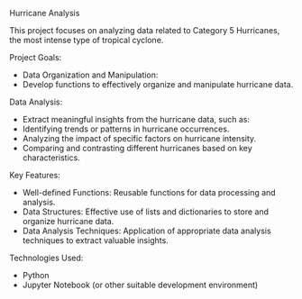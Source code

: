Hurricane Analysis

This project focuses on analyzing data related to Category 5 Hurricanes, the most intense type of tropical cyclone.

Project Goals:
- Data Organization and Manipulation:
- Develop functions to effectively organize and manipulate hurricane data.

Data Analysis:
- Extract meaningful insights from the hurricane data, such as:
- Identifying trends or patterns in hurricane occurrences.
- Analyzing the impact of specific factors on hurricane intensity.
- Comparing and contrasting different hurricanes based on key characteristics.

Key Features:
- Well-defined Functions: Reusable functions for data processing and analysis.
- Data Structures: Effective use of lists and dictionaries to store and organize hurricane data.
- Data Analysis Techniques: Application of appropriate data analysis techniques to extract valuable insights.

Technologies Used:
- Python
- Jupyter Notebook (or other suitable development environment)
